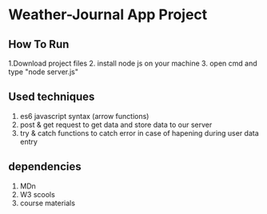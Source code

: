 # Weather-Journal App Project

## How To Run 
1.Download project files 
2. install node js on your machine
3. open cmd and type "node server.js"

## Used techniques 
1. es6 javascript syntax (arrow functions)
2. post & get request to get data and store data to our server
3. try & catch functions to catch error in case of hapening during user data entry 

## dependencies 
1. MDn 
2. W3 scools
3. course materials 
